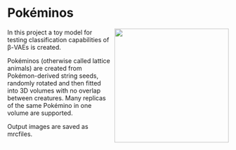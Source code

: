 # Pokéminos
<img align="right" height="260" src="https://drive.google.com/uc?export=view&id=1Bl-VZjKLBglyStexHXucXALCdp5BxAhi">

In this project a toy model for testing classification capabilities of β-VAEs is created.

Pokéminos (otherwise called lattice animals) are created from Pokémon-derived string seeds, randomly rotated and then fitted into 
3D volumes with no overlap between creatures. Many replicas of the same Pokémino in one volume are supported.

Output images are saved as mrcfiles.